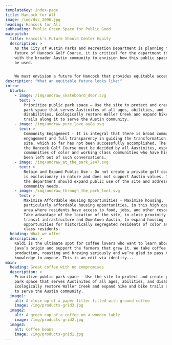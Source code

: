 ```yaml
---
templateKey: index-page
title: Hancock for All
image: /img/dsc_2096.jpg
heading: Hancock for All
subheading: Public Green Space for Public Good
mainpitch:
  title: Hancock's Future Should Center Equity
  description: >
    As the City of Austin Parks and Recreation Department is planning for the
    future of Hancock Golf Course, it is critical for the department to engage
    with the broader Austin community to envision how this public space should
    be used. 


    We must envision a future for Hancock that provides equitable access to all, maximizes community benefit, and helps undo the marks of segregation and displacement that have shaped the Austin landscape for far too long.
description: "What an equitable future looks like:"
intro:
  blurbs:
    - image: /img/undraw_skateboard_d6or.svg
      text: >
        Prioritize public park space – Use the site to protect and create public
        park space that serves Austinites of all ages, abilities, and
        disabilities. Ecologically restore Waller Creek and expand hike and bike
        trails along it to serve the Austin community.
    - image: /img/undraw_pure_love_ay8a.svg
      text: >
        Community Engagement - It is integral that there is broad community
        engagement and full transparency in guiding the transformation of this
        site, which so far has not been successfully accomplished. The future of
        the Hancock Golf Course must be decided by all Austinites, especially
        communities of color and working class communities who have historically
        been left out of such conversations.
    - image: /img/undraw_at_the_park_2e47.svg
      text: >
        Retain and Expand Public Use - Do not create a private golf course that
        is exclusionary in nature and does not support Austin values. Instead
        the department should expand public use of the site and address broad
        community needs.
    - image: /img/undraw_through_the_park_lxnl.svg
      text: >
        Maximize Affordable Housing Opportunities - Maximize housing,
        particularly affordable housing opportunities, in this high opportunity
        area where residents have access to food, jobs, and other resources.
        Take advantage of the location of the site, in close proximity to
        transit infrastructure and Downtown Austin, to expand housing
        opportunities for historically segregated residents of color and working
        class residents.
  heading: What we offer
  description: >
    Kaldi is the ultimate spot for coffee lovers who want to learn about their
    java’s origin and support the farmers that grew it. We take coffee
    production, roasting and brewing seriously and we’re glad to pass that
    knowledge to anyone. This is an edit via identity...
main:
  heading: Great coffee with no compromises
  description: >
    Prioritize public park space – Use the site to protect and create public
    park space that serves Austinites of all ages, abilities, and disabilities.
    Ecologically restore Waller Creek and expand hike and bike trails along it
    to serve the Austin community.
  image1:
    alt: A close-up of a paper filter filled with ground coffee
    image: /img/products-grid3.jpg
  image2:
    alt: A green cup of a coffee on a wooden table
    image: /img/products-grid2.jpg
  image3:
    alt: Coffee beans
    image: /img/products-grid1.jpg
---
```

